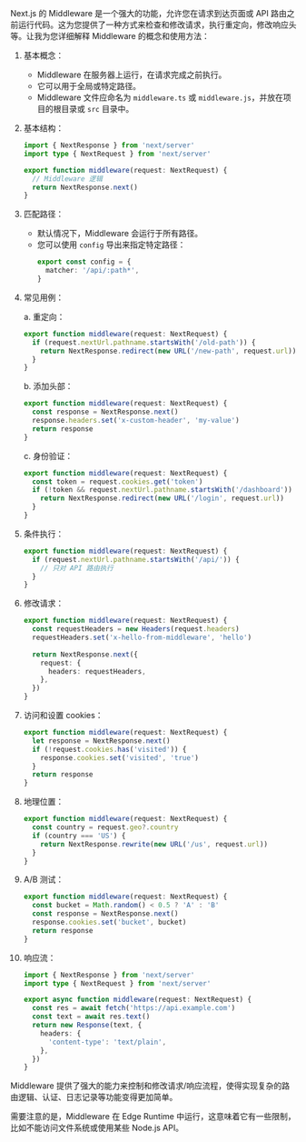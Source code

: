 Next.js 的 Middleware 是一个强大的功能，允许您在请求到达页面或 API 路由之前运行代码。这为您提供了一种方式来检查和修改请求，执行重定向，修改响应头等。让我为您详细解释 Middleware 的概念和使用方法：

1. 基本概念：
   - Middleware 在服务器上运行，在请求完成之前执行。
   - 它可以用于全局或特定路径。
   - Middleware 文件应命名为 `middleware.ts` 或 `middleware.js`，并放在项目的根目录或 `src` 目录中。

2. 基本结构：
   ```typescript
   import { NextResponse } from 'next/server'
   import type { NextRequest } from 'next/server'
   
   export function middleware(request: NextRequest) {
     // Middleware 逻辑
     return NextResponse.next()
   }
   ```

3. 匹配路径：
   - 默认情况下，Middleware 会运行于所有路径。
   - 您可以使用 `config` 导出来指定特定路径：
     ```typescript
     export const config = {
       matcher: '/api/:path*',
     }
     ```

4. 常见用例：

   a. 重定向：
   ```typescript
   export function middleware(request: NextRequest) {
     if (request.nextUrl.pathname.startsWith('/old-path')) {
       return NextResponse.redirect(new URL('/new-path', request.url))
     }
   }
   ```

   b. 添加头部：
   ```typescript
   export function middleware(request: NextRequest) {
     const response = NextResponse.next()
     response.headers.set('x-custom-header', 'my-value')
     return response
   }
   ```

   c. 身份验证：
   ```typescript
   export function middleware(request: NextRequest) {
     const token = request.cookies.get('token')
     if (!token && request.nextUrl.pathname.startsWith('/dashboard')) {
       return NextResponse.redirect(new URL('/login', request.url))
     }
   }
   ```

5. 条件执行：
   ```typescript
   export function middleware(request: NextRequest) {
     if (request.nextUrl.pathname.startsWith('/api/')) {
       // 只对 API 路由执行
     }
   }
   ```

6. 修改请求：
   ```typescript
   export function middleware(request: NextRequest) {
     const requestHeaders = new Headers(request.headers)
     requestHeaders.set('x-hello-from-middleware', 'hello')
     
     return NextResponse.next({
       request: {
         headers: requestHeaders,
       },
     })
   }
   ```

7. 访问和设置 cookies：
   ```typescript
   export function middleware(request: NextRequest) {
     let response = NextResponse.next()
     if (!request.cookies.has('visited')) {
       response.cookies.set('visited', 'true')
     }
     return response
   }
   ```

8. 地理位置：
   ```typescript
   export function middleware(request: NextRequest) {
     const country = request.geo?.country
     if (country === 'US') {
       return NextResponse.rewrite(new URL('/us', request.url))
     }
   }
   ```

9. A/B 测试：
   ```typescript
   export function middleware(request: NextRequest) {
     const bucket = Math.random() < 0.5 ? 'A' : 'B'
     const response = NextResponse.next()
     response.cookies.set('bucket', bucket)
     return response
   }
   ```

10. 响应流：
    ```typescript
    import { NextResponse } from 'next/server'
    import type { NextRequest } from 'next/server'
    
    export async function middleware(request: NextRequest) {
      const res = await fetch('https://api.example.com')
      const text = await res.text()
      return new Response(text, {
        headers: {
          'content-type': 'text/plain',
        },
      })
    }
    ```

Middleware 提供了强大的能力来控制和修改请求/响应流程，使得实现复杂的路由逻辑、认证、日志记录等功能变得更加简单。

需要注意的是，Middleware 在 Edge Runtime 中运行，这意味着它有一些限制，比如不能访问文件系统或使用某些 Node.js API。